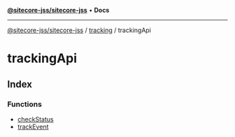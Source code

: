 [**@sitecore-jss/sitecore-jss**](../../../README.md) • **Docs**

***

[@sitecore-jss/sitecore-jss](../../../README.md) / [tracking](../../README.md) / trackingApi

# trackingApi

## Index

### Functions

- [checkStatus](functions/checkStatus.md)
- [trackEvent](functions/trackEvent.md)
